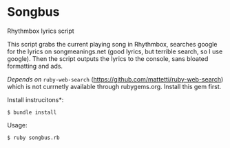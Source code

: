# Songbus

Rhythmbox lyrics script

This script grabs the current playing song in Rhythmbox, searches google for the
lyrics on songmeanings.net (good lyrics, but terrible search, so I use google).
Then the script outputs the lyrics to the console, sans bloated formatting and
ads.

*Depends on* `ruby-web-search` (https://github.com/mattetti/ruby-web-search)
which is not currnetly available through rubygems.org. Install this gem first.

Install instrucitons*:

    $ bundle install

Usage:

    $ ruby songbus.rb

